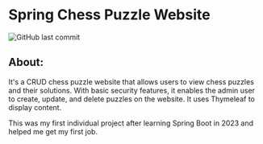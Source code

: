 # Spring Chess Puzzle Website

![GitHub last commit](https://img.shields.io/github/last-commit/g00d-habitz/Spring-CRUD-chess-puzzles-app)

## About:

It's a CRUD chess puzzle website that allows users to view chess puzzles and their solutions. With basic security features, it enables the admin user to create, update, and delete puzzles on the website. It uses Thymeleaf to display content.

This was my first individual project after learning Spring Boot in 2023 and helped me get my first job.

